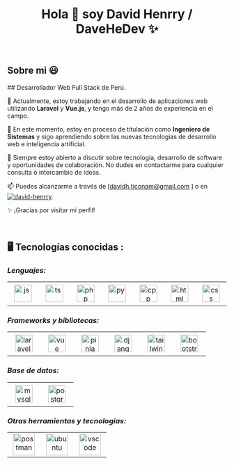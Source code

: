 <h1 align="center">Hola 👋  soy David Henrry / DaveHeDev ✨ </h1> 

<br>
<h2>Sobre mi 😃</h2>
<!--Intro start-->

<p align="left">
## Desarrollador Web Full Stack de Perú.

🔭 Actualmente, estoy trabajando en el desarrollo de aplicaciones web utilizando **Laravel** y **Vue.js**, y tengo más de 2 años de experiencia en el campo.

🌱 En este momento, estoy en proceso de titulación como **Ingeniero de Sistemas** y sigo aprendiendo sobre las nuevas tecnologias de desarrollo web e inteligencia artificial.

💬 Siempre estoy abierto a discutir sobre tecnología, desarrollo de software y oportunidades de colaboración. No dudes en contactarme para cualquier consulta o intercambio de ideas.

📫 Puedes alcanzarme a través de [davidh.ticonam@gmail.com
] o en <a href="https://www.linkedin.com/in/david-henrry/" target="blank"><img align="center" src="https://img.shields.io/badge/LinkedIn-0077B5?style=for-the-badge&logo=linkedin&logoColor=white" alt="david-henrry"/></a>.

✨ ¡Gracias por visitar mi perfil!
  </p>
<br>

## 🖥️ Tecnologías conocidas :

<p align="right">
  <h3><i>Lenguajes: </i></h3>
  <table>
  <tr border: none;>
    <td align="center" width="60" height="55">
      <a href="#%EF%B8%8F-my-tech-stacks-">
        <img src="https://skillicons.dev/icons?i=js" width="40" height="40" alt="js" />
      </a>
<!--       <br/> JavaScript -->
    </td>	  
    <td align="center" width="60" height="55">
      <a href="#%EF%B8%8F-my-tech-stacks-">
        <img src="https://skillicons.dev/icons?i=ts" width="40" height="40" alt="ts" />
      </a>
    </td>
    <td align="center" width="60" height="55">
      <a href="#%EF%B8%8F-my-tech-stacks-">
        <img src="https://skillicons.dev/icons?i=php" width="40" height="40" alt="php" />
      </a>
<!--       <br>PHP -->
    </td>
    <td align="center" width="60" height="55">
      <a href="#%EF%B8%8F-my-tech-stacks-">
        <img src="https://skillicons.dev/icons?i=py" width="40" height="40" alt="py" />
      </a>
    </td>
    <td align="center" width="60" height="55">
      <a href="#%EF%B8%8F-my-tech-stacks-">
        <img src="https://skillicons.dev/icons?i=cpp" width="40" height="40" alt="cpp" />
      </a>
    </td>
    <td align="center" width="60" height="55">
      <a href="#%EF%B8%8F-my-tech-stacks-">
        <img src="https://skillicons.dev/icons?i=html" width="40" height="40" alt="html" />
      </a>
    </td>
    <td align="center" width="60" height="55">
      <a href="#%EF%B8%8F-my-tech-stacks-">
        <img src="https://skillicons.dev/icons?i=css" width="40" height="40" alt="css" />
      </a>
    </td>
  </tr>
</table>
<p>
  <h3><i>Frameworks y bibliotecas:</i></h3>
  <table>
  <tr border: none;>
   <td align="center" width="60" height="55">
      <a href="#%EF%B8%8F-my-tech-stacks-">
        <img src="https://skillicons.dev/icons?i=laravel" width="40" height="40" alt="laravel" />
      </a>
    </td>
   <td align="center" width="60" height="55">
      <a href="#%EF%B8%8F-my-tech-stacks-">
        <img src="https://skillicons.dev/icons?i=vue" width="40" height="40" alt="vue" />
      </a>
    </td>
    <td align="center" width="60" height="55">
      <a href="#%EF%B8%8F-my-tech-stacks-">
        <img src="https://skillicons.dev/icons?i=pinia" width="40" height="40" alt="pinia" />
      </a>
    </td>
    <td align="center" width="60" height="55">
      <a href="#%EF%B8%8F-my-tech-stacks-">
        <img src="https://skillicons.dev/icons?i=django" width="40" height="40" alt="django" />
      </a>
    </td>
    <td align="center" width="60" height="55">
      <a href="#%EF%B8%8F-my-tech-stacks-">
        <img src="https://skillicons.dev/icons?i=tailwind" width="40" height="40" alt="tailwind" />
      </a>
    </td>
    <td align="center" width="60" height="55">
      <a href="#%EF%B8%8F-my-tech-stacks-">
        <img src="https://skillicons.dev/icons?i=bootstrap" width="40" height="40" alt="bootstrap" />
      </a>
    </td>
  </tr>
</table>
</p>
<p>
  <h3><i>Base de datos:</i></h3>
  <table>
  <tr border: none;>
   <td align="center" width="60" height="55">
      <a href="#%EF%B8%8F-my-tech-stacks-">
        <img src="https://skillicons.dev/icons?i=mysql" width="40" height="40" alt="mysql" />
      </a>
    </td>
   <td align="center" width="60" height="55">
      <a href="#%EF%B8%8F-my-tech-stacks-">
        <img src="https://skillicons.dev/icons?i=postgres" width="40" height="40" alt="postgres" />
      </a>
    </td>
  </tr>
</table>
</p>

<p>
  <h3><i>Otras herramientas y tecnologías:</i></h3>
  <table>
  <tr border: none;>
    <td align="center" width="60" height="55">
      <a href="#%EF%B8%8F-my-tech-stacks-">
        <img src="https://skillicons.dev/icons?i=postman" width="50" height="50" alt="postman" />
      </a>
    </td>	  
    <td align="center" width="60" height="55">
      <a href="#%EF%B8%8F-my-tech-stacks-">
        <img src="https://skillicons.dev/icons?i=ubuntu" width="50" height="50" alt="ubuntu" />
      </a>
    </td>	  
    <td align="center" width="60" height="55">
      <a href="#%EF%B8%8F-my-tech-stacks-">
        <img src="https://skillicons.dev/icons?i=vscode" width="50" height="50" alt="vscode" />
      </a>
    </td>	  

  </tr>
</table>
</p>

